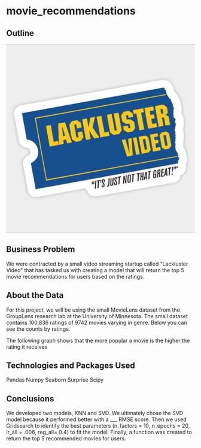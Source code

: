 # movie_recommendations

## Outline

![alt text](https://github.com/alwaysongoogle247/movie_recommendations/blob/main/Images/3e45a34c4808c6122a817a7e6fc431a7.jpg)


## Business Problem 

We were contracted by a small video streaming startup called “Lackluster Video” that has tasked us with creating a model that will return the top 5 movie recommendations for users based on the ratings. 

## About the Data

For this project, we will be using the small MovieLens dataset from the GroupLens research lab at the University of Minnesota. The small dataset contains 100,836 ratings of 9742 movies varying in genre. Below you can see the counts by ratings. 

The following graph shows that the more popular a movie is the higher the rating it receives 


## Technologies and Packages Used

Pandas
Numpy
Seaborn
Surprise 
Scipy

## Conclusions

We developed two models,  KNN and SVD. We ultimately chose the SVD model because it performed better with a ___ RMSE score.  Then we used Gridsearch to identify the best parameters (n_factors = 10, n_epochs = 20, lr_all = .006, reg_all= 0.4) to fit the model. Finally, a function was created to return the top 5 recommended movies for users. 
